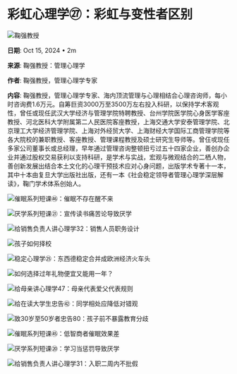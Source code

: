 # 彩虹心理学㉗：彩虹与变性者区别

![鞠强教授](https://images.audacy2-prod.ext.audacy.com/5f5be436-ea14-41b7-90de-2c8ef9c47e93.jpg)

**日期**: Oct 15, 2024 • 2m

**来源**: 鞠强教授：管理心理学

**作者**: 鞠强教授，管理心理学专家

**内容**:
鞠强教授，管理心理学专家、海内顶流管理与心理相结合心理咨询师，每小时咨询费1.6万元。自筹巨资3000万至3500万左右投入科研，以保持学术客观性，曾任或现任武汉大学经济与管理学院特聘教授、台州学院医学院心身医学客座教授、河北医科大学附属第二人民医院客座教授，上海交通大学安泰管理学院、北京理工大学经济管理学院、上海对外经贸大学、上海财经大学国际工商管理学院等各大院校的兼职教授、客座教授、管理课程教授及硕士研究生导师等。曾仼戓现任多家公司董事长或总经理，早年通过管理咨询整顿扭亏过五十四家企业，善创办企业并通过股权交易获利以支持科研，是学术与实战，宏观与微观结合的二栖人物，善创新发展出结合本土文化的心理干预技术应对心身问题，出版学术专著十一本，其中十本由复旦大学出版社出版，还有一本《社会稳定领导者管理心理学深层解读》，鞠门学术体系创始人。

![催眠系列短课㊻：催眠不存在醒不来](https://images.audacy2-prod.ext.audacy.com/5f5be436-ea14-41b7-90de-2c8ef9c47e93.jpg)

![厌学系列短课㉑：宣传读书痛苦论导致厌学](https://images.audacy2-prod.ext.audacy.com/5f5be436-ea14-41b7-90de-2c8ef9c47e93.jpg)

![给销售负责人讲心理学32：销售人员职务设计](https://images.audacy2-prod.ext.audacy.com/5f5be436-ea14-41b7-90de-2c8ef9c47e93.jpg)

![孩子如何择校](https://images.audacy2-prod.ext.audacy.com/5f5be436-ea14-41b7-90de-2c8ef9c47e93.jpg)

![稳定心理学㉕：东西德稳定合并成欧洲经济火车头](https://images.audacy2-prod.ext.audacy.com/5f5be436-ea14-41b7-90de-2c8ef9c47e93.jpg)

![如何选择过年礼物便宜又能用一年？](https://images.audacy2-prod.ext.audacy.com/5f5be436-ea14-41b7-90de-2c8ef9c47e93.jpg)

![给母亲讲心理学47：母亲代表爱父代表规则](https://images.audacy2-prod.ext.audacy.com/5f5be436-ea14-41b7-90de-2c8ef9c47e93.jpg)

![给在读大学生忠告㊷：同学相处应降低对错观](https://images.audacy2-prod.ext.audacy.com/5f5be436-ea14-41b7-90de-2c8ef9c47e93.jpg)

![致30岁至50岁者忠告80：孩子前不暴露教育分歧](https://images.audacy2-prod.ext.audacy.com/5f5be436-ea14-41b7-90de-2c8ef9c47e93.jpg)

![催眠系列短课㊺：低智商者催眠效果差](https://images.audacy2-prod.ext.audacy.com/5f5be436-ea14-41b7-90de-2c8ef9c47e93.jpg)

![厌学系列短课⑳：学习当惩罚导致厌学](https://images.audacy2-prod.ext.audacy.com/5f5be436-ea14-41b7-90de-2c8ef9c47e93.jpg)

![给销售负责人讲心理学31：入职二周内不批假](https://images.audacy2-prod.ext.audacy.com/5f5be436-ea14-41b7-90de-2c8ef9c47e93.jpg)
<!-- tcd_original_link https://www.audacy.com/podcast/%E9%9E%A0%E5%BC%BA%E6%95%99%E6%8E%88%E7%AE%A1%E7%90%86%E5%BF%83%E7%90%86%E5%AD%A6-1acfd/episodes/%E5%BD%A9%E8%99%B9%E5%BF%83%E7%90%86%E5%AD%A627%E5%BD%A9%E8%99%B9%E4%B8%8E%E5%8F%98%E6%80%A7%E8%80%85%E5%8C%BA%E5%88%AB-9c589 -->
